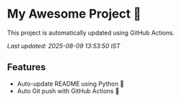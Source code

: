 # My Awesome Project 🚀

This project is automatically updated using GitHub Actions.

_Last updated: 2025-08-09 13:53:50 IST_

## Features
- Auto-update README using Python 🐍
- Auto Git push with GitHub Actions 🤖
